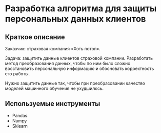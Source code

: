 # Разработка алгоритма для защиты персональных данных клиентов

## Краткое описание 

Заказчик: страховая компания «Хоть потоп».

Задача: защитить данные клиентов страховой компании. Разработать метод преобразования данных, чтобы по ним было сложно восстановить персональную информацию и обосновать корректность его работы.

Нужно защитить данные так, чтобы при преобразовании качество моделей машинного обучения не ухудшилось.


## Используемые инструменты
- Pandas
- Numpy
- Sklearn
